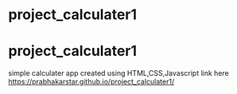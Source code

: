 # project_calculater1
# project_calculater1
simple calculater app created using HTML,CSS,Javascript
link here https://prabhakarstar.github.io/project_calculater1/
